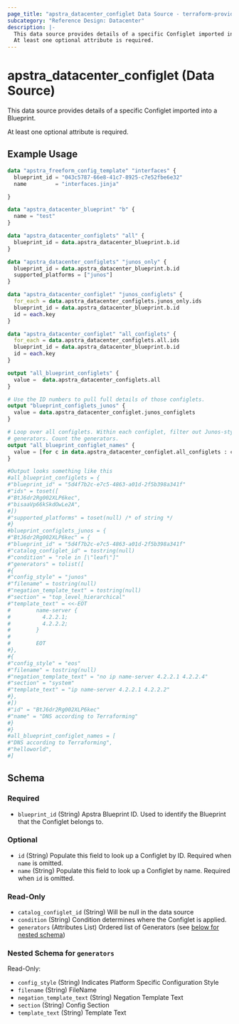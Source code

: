 ```yaml
---
page_title: "apstra_datacenter_configlet Data Source - terraform-provider-apstra"
subcategory: "Reference Design: Datacenter"
description: |-
  This data source provides details of a specific Configlet imported into a Blueprint.
  At least one optional attribute is required.
---
```


# apstra_datacenter_configlet (Data Source)

This data source provides details of a specific Configlet imported into a Blueprint.

At least one optional attribute is required.


## Example Usage

```terraform
data "apstra_freeform_config_template" "interfaces" {
  blueprint_id = "043c5787-66e8-41c7-8925-c7e52fbe6e32"
  name         = "interfaces.jinja"

}

data "apstra_datacenter_blueprint" "b" {
  name = "test"
}

data "apstra_datacenter_configlets" "all" {
  blueprint_id = data.apstra_datacenter_blueprint.b.id
}

data "apstra_datacenter_configlets" "junos_only" {
  blueprint_id = data.apstra_datacenter_blueprint.b.id
  supported_platforms = ["junos"]
}

data "apstra_datacenter_configlet" "junos_configlets" {
  for_each = data.apstra_datacenter_configlets.junos_only.ids
  blueprint_id = data.apstra_datacenter_blueprint.b.id
  id = each.key
}

data "apstra_datacenter_configlet" "all_configlets" {
  for_each = data.apstra_datacenter_configlets.all.ids
  blueprint_id = data.apstra_datacenter_blueprint.b.id
  id = each.key
}

output "all_blueprint_configlets" {
  value =  data.apstra_datacenter_configlets.all
}

# Use the ID numbers to pull full details of those configlets.
output "blueprint_configlets_junos" {
  value = data.apstra_datacenter_configlet.junos_configlets
}

# Loop over all configlets. Within each configlet, filter out Junos-style
# generators. Count the generators.
output "all_blueprint_configlet_names" {
  value = [for c in data.apstra_datacenter_configlet.all_configlets : c.name]
}

#Output looks something like this
#all_blueprint_configlets = {
#"blueprint_id" = "5d4f7b2c-e7c5-4863-a01d-2f5b398a341f"
#"ids" = toset([
#"BtJ6dr2Rg002XLP6kec",
#"bisaaVp66kSkdOwLe2A",
#])
#"supported_platforms" = toset(null) /* of string */
#}
#blueprint_configlets_junos = {
#"BtJ6dr2Rg002XLP6kec" = {
#"blueprint_id" = "5d4f7b2c-e7c5-4863-a01d-2f5b398a341f"
#"catalog_configlet_id" = tostring(null)
#"condition" = "role in [\"leaf\"]"
#"generators" = tolist([
#{
#"config_style" = "junos"
#"filename" = tostring(null)
#"negation_template_text" = tostring(null)
#"section" = "top_level_hierarchical"
#"template_text" = <<-EOT
#        name-server {
#          4.2.2.1;
#          4.2.2.2;
#        }
#
#        EOT
#},
#{
#"config_style" = "eos"
#"filename" = tostring(null)
#"negation_template_text" = "no ip name-server 4.2.2.1 4.2.2.4"
#"section" = "system"
#"template_text" = "ip name-server 4.2.2.1 4.2.2.2"
#},
#])
#"id" = "BtJ6dr2Rg002XLP6kec"
#"name" = "DNS according to Terraforming"
#}
#}
#all_blueprint_configlet_names = [
#"DNS according to Terraforming",
#"helloworld",
#]
```

<!-- schema generated by tfplugindocs -->
## Schema

### Required

- `blueprint_id` (String) Apstra Blueprint ID. Used to identify the Blueprint that the Configlet belongs to.

### Optional

- `id` (String) Populate this field to look up a Configlet by ID. Required when `name` is omitted.
- `name` (String) Populate this field to look up a Configlet by name. Required when `id` is omitted.

### Read-Only

- `catalog_configlet_id` (String) Will be null in the data source
- `condition` (String) Condition determines where the Configlet is applied.
- `generators` (Attributes List) Ordered list of Generators (see [below for nested schema](#nestedatt--generators))

<a id="nestedatt--generators"></a>
### Nested Schema for `generators`

Read-Only:

- `config_style` (String) Indicates Platform Specific Configuration Style
- `filename` (String) FileName
- `negation_template_text` (String) Negation Template Text
- `section` (String) Config Section
- `template_text` (String) Template Text
